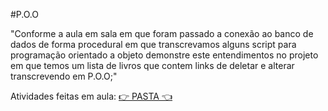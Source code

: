 #P.O.O

"Conforme a aula em  sala em que foram passado a conexão ao banco de dados de forma procedural em que transcrevamos alguns script para programação orientado a objeto demonstre este entendimentos no projeto em que temos um lista de livros que contem links de deletar e alterar  transcrevendo em P.O.O;"

Atividades feitas em aula:
[ 👉 PASTA 👈 ](https://github.com/AndressaMSantos/Atividades-POO_PHP/tree/master/Exercício%2001)

